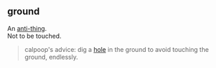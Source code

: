 ## ground

An [anti-thing](anti_thing.md).  
Not to be touched.  

> calpoop's advice: dig a [hole](hole.md) in the ground to avoid touching the ground, endlessly.  
